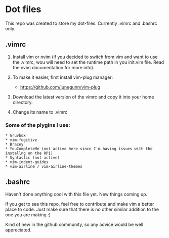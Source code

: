 # Dot files
This repo was created to store my dot-files. Currently .vimrc and .bashrc only.

## .vimrc
1. Install vim or nvim (if you decided to switch from vim and want to use the
.vimrc, wou will need to set the runtime path in you init.vim file. Read the
nvim documentation for more info).

2. To make it easier, first install vim-plug manager:
    * https://github.com/junegunn/vim-plug

3. Download the latest version of the vimrc and copy it into your home directory.
4. Change its name to .vimrc

### Some of the plygins I use:
    * Gruvbox
    * vim-fugitive
    * Bracey
    * YouCompleteMe (not active here since I'm having issues with the installng on the RPi)
    * Syntastic (not active)
    * vim-indent-guides
    * vim-airline / vim-airline-themes

## .bashrc
Haven't done anything cool with this file yet. New things coming up.

If you get to see this repo, feel free to contribute and make vim a better place to code.
Just make sure that there is no other similar addition to the one you are making :)

Kind of new in the github community, so any advice would be well appreciated.
